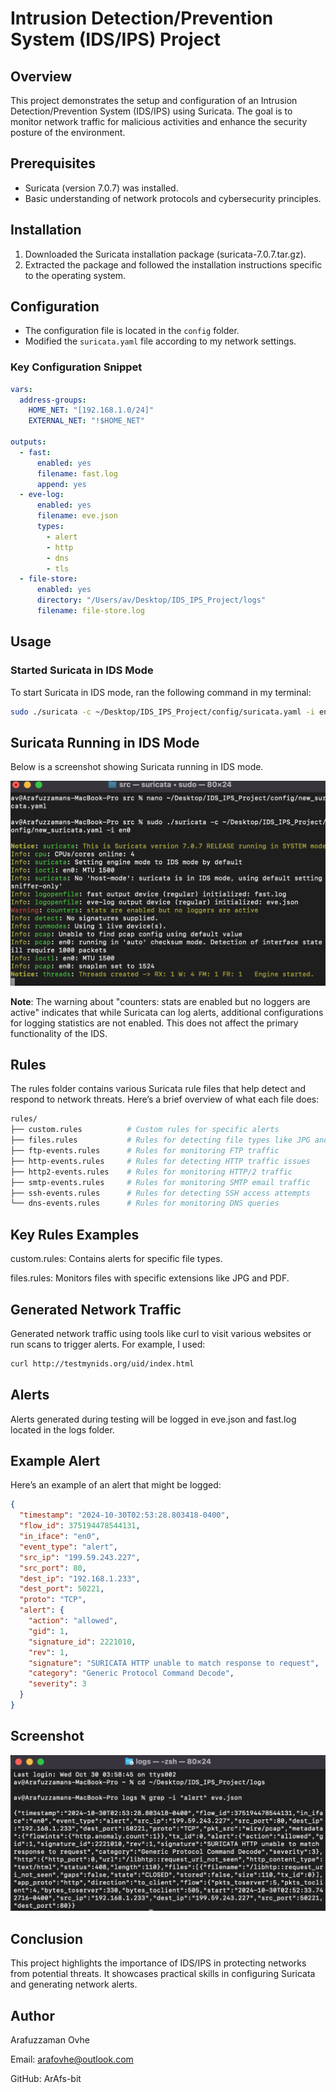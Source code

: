 # Intrusion Detection/Prevention System (IDS/IPS) Project

## Overview
This project demonstrates the setup and configuration of an Intrusion Detection/Prevention System (IDS/IPS) using Suricata. The goal is to monitor network traffic for malicious activities and enhance the security posture of the environment.

## Prerequisites
- Suricata (version 7.0.7) was installed.
- Basic understanding of network protocols and cybersecurity principles.

## Installation
1. Downloaded the Suricata installation package (suricata-7.0.7.tar.gz).
2. Extracted the package and followed the installation instructions specific to the operating system.

## Configuration
- The configuration file is located in the `config` folder. 
- Modified the `suricata.yaml` file according to my network settings. 

### Key Configuration Snippet
```yaml
vars:
  address-groups:
    HOME_NET: "[192.168.1.0/24]"
    EXTERNAL_NET: "!$HOME_NET"

outputs:
  - fast:
      enabled: yes
      filename: fast.log
      append: yes
  - eve-log:
      enabled: yes
      filename: eve.json
      types:
        - alert
        - http
        - dns
        - tls
  - file-store:
      enabled: yes
      directory: "/Users/av/Desktop/IDS_IPS_Project/logs"
      filename: file-store.log
```

## Usage

### Started Suricata in IDS Mode
To start Suricata in IDS mode, ran the following command in my terminal:

```bash
sudo ./suricata -c ~/Desktop/IDS_IPS_Project/config/suricata.yaml -i en0
```
## Suricata Running in IDS Mode
Below is a screenshot showing Suricata running in IDS mode. 

![Suricata Running](screenshots/Suricata_Running.png)

**Note**: The warning about "counters: stats are enabled but no loggers are active" indicates that while Suricata can log alerts, additional configurations for logging statistics are not enabled. This does not affect the primary functionality of the IDS.

## Rules
The rules folder contains various Suricata rule files that help detect and respond to network threats. Here’s a brief overview of what each file does:
```graphql
rules/
├── custom.rules          # Custom rules for specific alerts
├── files.rules           # Rules for detecting file types like JPG and PDF
├── ftp-events.rules      # Rules for monitoring FTP traffic
├── http-events.rules     # Rules for detecting HTTP traffic issues
├── http2-events.rules    # Rules for monitoring HTTP/2 traffic
├── smtp-events.rules     # Rules for monitoring SMTP email traffic
├── ssh-events.rules      # Rules for detecting SSH access attempts
└── dns-events.rules      # Rules for monitoring DNS queries
```
## Key Rules Examples
custom.rules: Contains alerts for specific file types.

files.rules: Monitors files with specific extensions like JPG and PDF.


## Generated Network Traffic
Generated network traffic using tools like curl to visit various websites or run scans to trigger alerts. For example, I used:
```bash
curl http://testmynids.org/uid/index.html
```
## Alerts
Alerts generated during testing will be logged in eve.json and fast.log located in the logs folder.

## Example Alert
Here’s an example of an alert that might be logged:

```json
{
  "timestamp": "2024-10-30T02:53:28.803418-0400",
  "flow_id": 375194478544131,
  "in_iface": "en0",
  "event_type": "alert",
  "src_ip": "199.59.243.227",
  "src_port": 80,
  "dest_ip": "192.168.1.233",
  "dest_port": 50221,
  "proto": "TCP",
  "alert": {
    "action": "allowed",
    "gid": 1,
    "signature_id": 2221010,
    "rev": 1,
    "signature": "SURICATA HTTP unable to match response to request",
    "category": "Generic Protocol Command Decode",
    "severity": 3
  }
}
```
## Screenshot

![Alert Detected](screenshots/Alert_Detected.png)

## Conclusion
This project highlights the importance of IDS/IPS in protecting networks from potential threats. It showcases practical skills in configuring Suricata and generating network alerts.

## Author
Arafuzzaman Ovhe

Email: arafovhe@outlook.com

GitHub: ArAfs-bit
